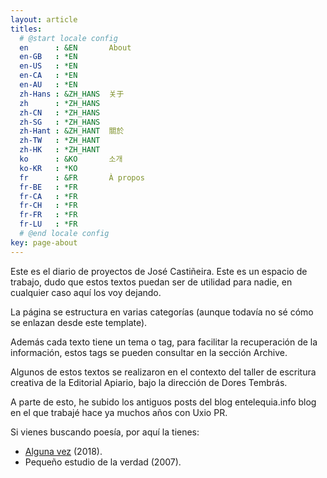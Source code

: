 ```yaml
---
layout: article
titles:
  # @start locale config
  en      : &EN       About
  en-GB   : *EN
  en-US   : *EN
  en-CA   : *EN
  en-AU   : *EN
  zh-Hans : &ZH_HANS  关于
  zh      : *ZH_HANS
  zh-CN   : *ZH_HANS
  zh-SG   : *ZH_HANS
  zh-Hant : &ZH_HANT  關於
  zh-TW   : *ZH_HANT
  zh-HK   : *ZH_HANT
  ko      : &KO       소개
  ko-KR   : *KO
  fr      : &FR       À propos
  fr-BE   : *FR
  fr-CA   : *FR
  fr-CH   : *FR
  fr-FR   : *FR
  fr-LU   : *FR
  # @end locale config
key: page-about
---
```


Este es el diario de proyectos de José Castiñeira. Este es un espacio de trabajo, dudo que estos textos puedan ser de utilidad para nadie, en cualquier caso aquí los voy dejando. 

La página se estructura en varias categorías (aunque todavía no sé cómo se enlazan desde este template).

Además cada texto tiene un tema o tag, para facilitar la recuperación de la información, estos tags se pueden consultar en la sección Archive.

Algunos de estos textos se realizaron en el contexto del taller de escritura creativa de la Editorial Apiario, bajo la dirección de Dores Tembrás.

A parte de esto, he subido los antiguos posts del blog entelequia.info blog en el que trabajé hace ya muchos años con Uxio PR.

Si vienes buscando poesía, por aquí la tienes:

- [Alguna vez](https://jmcastinheira.github.io/assets/alguna_vez.pdf) (2018).
- Pequeño estudio de la verdad (2007).